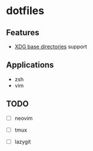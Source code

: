 # dotfiles

## Features
- [XDG base directories](https://specifications.freedesktop.org/basedir-spec/basedir-spec-latest.html) support

## Applications
- zsh
- vim

## TODO
- [ ] neovim
- [ ] tmux
- [ ] lazygit

